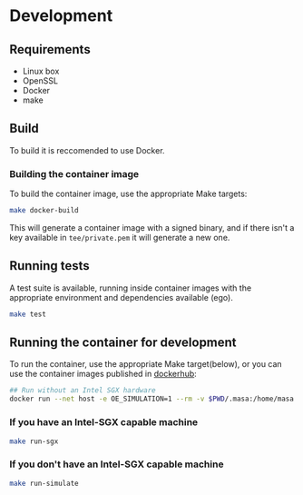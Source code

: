 # Development

## Requirements

- Linux box
- OpenSSL
- Docker
- make


## Build

To build it is reccomended to use Docker. 

### Building the container image

To build the container image, use the appropriate Make targets:

```bash
make docker-build
```

This will generate a container image with a signed binary, and if there isn't a key available in `tee/private.pem` it will generate a new one.

## Running tests

A test suite is available, running inside container images with the appropriate environment and dependencies available (ego).

```bash
make test
```

## Running the container for development

To run the container, use the appropriate Make target(below), or you can use the container images published in [dockerhub](https://hub.docker.com/r/masaengineering/tee-worker/tags):

```bash
## Run without an Intel SGX hardware
docker run --net host -e OE_SIMULATION=1 --rm -v $PWD/.masa:/home/masa -ti masaengineering/tee-worker:main
```

### If you have an Intel-SGX capable machine

```bash
make run-sgx
```

### If you don't have an Intel-SGX capable machine

```bash
make run-simulate
```
